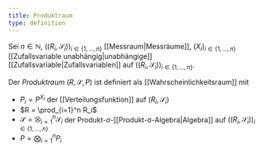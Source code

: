 ```yaml
---
title: Produktraum
type: definition
---
```


Sei $n \in \mathbb{N}$, $((R_i, \mathscr{S}_i))_{i \in \{ 1, \dots, n \}}$ [[Messraum|Messräume]], $(X_i)_{i \in \{ 1, \dots, n \}}$ [[Zufallsvariable unabhängig|unabhängige]] [[Zufallsvariable|Zufallsvariablen]] auf $((R_i, \mathscr{S}_i))_{i \in \{ 1, \dots, n \}}$.

Der *Produktraum* $(R, \mathscr{S}, P)$ ist definiert als [[Wahrscheinlichkeitsraum]] mit
- $P_i = P^{X_i}$ der [[Verteilungsfunktion]] auf $(R_i, \mathscr{S}_i)$
- $R = \prod_{i=1}^n R_i$
- $\mathscr{S} = \bigotimes_{i=1}^n \mathscr{S}_i$ der Produkt-$\sigma$-[[Produkt-σ-Algebra|Algebra]] auf $((R_i, \mathscr{S}_i))_{i \in \{ 1, \dots, n \}}$
- $P = \bigotimes_{i=1}^n P_i$